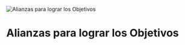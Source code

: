 ![Alianzas para lograr los Objetivos](https://www.undp.org/content/dam/undp/sdg/tiles/sdg-es-17.png "Alianzas para lograr los Objetivos")
# Alianzas para lograr los Objetivos
